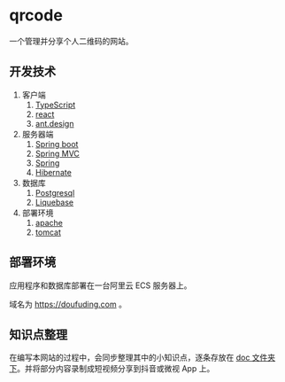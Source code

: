 # qrcode
一个管理并分享个人二维码的网站。

## 开发技术

1. 客户端
    1. [TypeScript](http://www.typescriptlang.org/)
    2. [react](https://reactjs.org/)
    3. [ant.design](https://ant.design/)
2. 服务器端
    1. [Spring boot](https://spring.io/projects/spring-boot)
    2. [Spring MVC](https://docs.spring.io/spring/docs/current/spring-framework-reference/web.html)
    3. [Spring](https://spring.io/projects/spring-framework)
    4. [Hibernate](http://hibernate.org/)
3. 数据库
    1. [Postgresql](https://www.postgresql.org/)
    2. [Liquebase](http://www.liquibase.org/)
4. 部署环境
    1. [apache](http://httpd.apache.org/)
    2. [tomcat](http://tomcat.apache.org/)

## 部署环境

应用程序和数据库部署在一台阿里云 ECS 服务器上。

域名为 https://doufuding.com 。

## 知识点整理

在编写本网站的过程中，会同步整理其中的小知识点，逐条存放在 [doc 文件夹下](./doc/README.md)。并将部分内容录制成短视频分享到抖音或微视 App 上。

